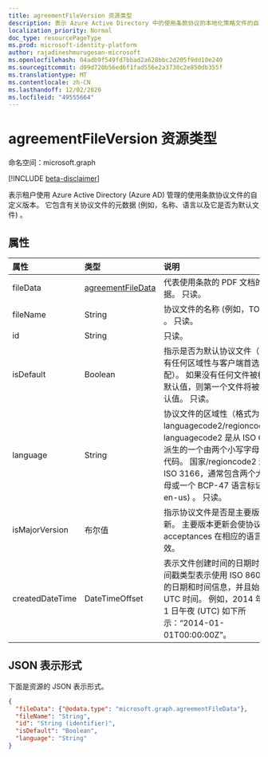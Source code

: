 ```yaml
---
title: agreementFileVersion 资源类型
description: 表示 Azure Active Directory 中的使用条款协议的本地化策略文件的自定义版本 (Azure AD) 。 它包含有关协议文件的元数据 (例如，名称、语言以及它是否为默认文件) 。
localization_priority: Normal
doc_type: resourcePageType
ms.prod: microsoft-identity-platform
author: rajadineshmurugesan-microsoft
ms.openlocfilehash: 04adb9f549fd7bbad2a628bbc2d205f9dd10e240
ms.sourcegitcommit: d09d720b56ed6f1fad556e2a3730c2e850db355f
ms.translationtype: MT
ms.contentlocale: zh-CN
ms.lasthandoff: 12/02/2020
ms.locfileid: "49555664"
---
```

# <a name="agreementfileversion-resource-type"></a>agreementFileVersion 资源类型

命名空间：microsoft.graph

[!INCLUDE [beta-disclaimer](../../includes/beta-disclaimer.md)]

表示租户使用 Azure Active Directory (Azure AD) 管理的使用条款协议文件的自定义版本。 它包含有关协议文件的元数据 (例如，名称、语言以及它是否为默认文件) 。

<!--
## Methods

| Method       | Return Type | Description |
|:-------------|:------------|:------------|
| [Create agreementFileLocalization](../api/agreementfilelocalization-post-agreementfilelocalizations.md) | [agreementfilelocalization](agreementfilelocalization.md) | Create a new agreementFileLocalization. |
| [List agreementFileLocalizations](../api/agreementfilelocalization-list.md) | [agreementfilelocalization](agreementfilelocalization.md) collection | Get an agreementFileLocalization object collection. |
| [Get agreementFileLocalization](../api/agreementfilelocalization-get.md) | [agreementfilelocalization](agreementfilelocalization.md) | Read properties and relationships of an agreementFileLocalization object. |
| [List agreementFileVersions](../api/agreementfileversion-list.md) | [agreementfileversion](agreementfileversion.md) collection | Get an agreementFileVersion object collection. |
| [Get agreementFileVersion](../api/agreementfileversion-get.md) | [agreementfileversion](agreementfileversion.md) | Read properties and relationships of an agreementFileVersion object. |
-->

## <a name="properties"></a>属性
| 属性     | 类型        | 说明 |
|:-------------|:------------|:------------|
|fileData|[agreementFileData](agreementfiledata.md)|代表使用条款的 PDF 文档的数据。 只读。|
|fileName|String|协议文件的名称 (例如，TOU.pdf) 。 只读。|
|id|String|只读。|
|isDefault|Boolean|指示是否为默认协议文件（如果没有任何区域性与客户端首选项匹配）。 如果没有任何文件被标记为默认值，则第一个文件将被视为默认值。 只读。|
|language|String|协议文件的区域性（格式为 languagecode2/regioncode2）。 languagecode2 是从 ISO 639-1 派生的一个由两个小写字母组成的代码。 国家/regioncode2 派生自 ISO 3166，通常包含两个大写字母或一个 BCP-47 语言标记 (例如 en-us) 。 只读。|
|isMajorVersion|布尔值|指示协议文件是否是主要版本更新。 主要版本更新会使协议的 acceptances 在相应的语言上失效。 |
|createdDateTime|DateTimeOffset|表示文件创建时间的日期时间。时间戳类型表示使用 ISO 8601 格式的日期和时间信息，并且始终采用 UTC 时间。 例如，2014 年 1 月 1 日午夜 (UTC) 如下所示：“2014-01-01T00:00:00Z”。|

<!--
## Relationships
| Relationship | Type        | Description |
|:-------------|:------------|:------------|
|versions|[agreementFileVersion](agreementfileversion.md) collection|The version history for the localized agreement file.|
-->

## <a name="json-representation"></a>JSON 表示形式

下面是资源的 JSON 表示形式。

<!-- {
  "blockType": "resource",
  "optionalProperties": [

  ],
  "@odata.type": "microsoft.graph.agreementFileVersion"
}-->

```json
{
  "fileData": {"@odata.type": "microsoft.graph.agreementFileData"},
  "fileName": "String",
  "id": "String (identifier)",
  "isDefault": "Boolean",
  "language": "String"
}

```

<!-- uuid: 8fcb5dbc-d5aa-4681-8e31-b001d5168d79
2015-10-25 14:57:30 UTC -->
<!--
{
  "type": "#page.annotation",
  "description": "agreementFileLocalization resource",
  "keywords": "",
  "section": "documentation",
  "tocPath": "",
  "suppressions": []
}
-->
